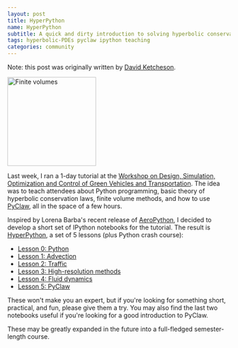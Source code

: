 ```yaml
---
layout: post
title: HyperPython
name: HyperPython
subtitle: A quick and dirty introduction to solving hyperbolic conservation laws
tags: hyperbolic-PDEs pyclaw ipython teaching
categories: community
---
```

Note: this post was originally written by [David Ketcheson](http://www.davidketcheson.info/2014/05/28/hyperpython.html).

<img src="https://raw.githubusercontent.com/ketch/HyperPython/master/figures/finite_volume.png" alt="Finite volumes" height="200" align="center">

Last week, I ran a 1-day tutorial at the
[Workshop on Design, Simulation, Optimization and Control of Green Vehicles and Transportation](http://jkk.sze.hu/en_GB/program).  The idea was to teach attendees about Python programming,
basic theory of hyperbolic conservation laws, finite volume methods, and how to use
[PyClaw](http://clawpack.github.io/doc/pyclaw/), all in the space of a few hours.

Inspired by Lorena Barba's recent release of
[AeroPython](http://lorenabarba.com/blog/announcing-aeropython/),
I decided to develop a short set of IPython notebooks for the tutorial.
The result is [HyperPython](https://github.com/ketch/HyperPython),
a set of 5 lessons (plus Python crash course):

- [Lesson 0: Python](http://nbviewer.ipython.org/github/ketch/HyperPython/blob/master/Lesson_00_Python.ipynb)
- [Lesson 1: Advection](http://nbviewer.ipython.org/github/ketch/HyperPython/blob/master/Lesson_01_Advection.ipynb)
- [Lesson 2: Traffic](http://nbviewer.ipython.org/github/ketch/HyperPython/blob/master/Lesson_02_Traffic.ipynb)
- [Lesson 3: High-resolution methods](http://nbviewer.ipython.org/github/ketch/HyperPython/blob/master/Lesson_03_High-resolution_methods.ipynb)
- [Lesson 4: Fluid dynamics](http://nbviewer.ipython.org/github/ketch/HyperPython/blob/master/Lesson_04_Fluid_dynamics.ipynb)
- [Lesson 5: PyClaw](http://nbviewer.ipython.org/github/ketch/HyperPython/blob/master/Lesson_05_PyClaw.ipynb)

These won't make you an expert, but if you're looking for something short,
practical, and fun, please give them a try.  You may also find the last two
notebooks useful if you're looking for a good introduction to PyClaw.

These may be greatly expanded in the future into a full-fledged semester-length course.
